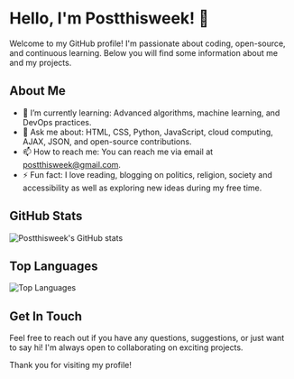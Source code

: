# Hello, I'm Postthisweek! 👋

Welcome to my GitHub profile! I'm passionate about coding, open-source, and continuous learning. Below you will find some information about me and my projects.

## About Me

- 🌱 I’m currently learning: Advanced algorithms, machine learning, and DevOps practices.
- 💬 Ask me about: HTML, CSS, Python, JavaScript, cloud computing, AJAX, JSON, and open-source contributions.
- 📫 How to reach me: You can reach me via email at postthisweek@gmail.com. 
- ⚡ Fun fact: I love reading, blogging on politics, religion, society and accessibility as well as exploring new ideas during my free time.

## GitHub Stats

![Postthisweek's GitHub stats](https://github-readme-stats.vercel.app/api?username=Postthisweek&show_icons=true&theme=radical)

## Top Languages

![Top Languages](https://github-readme-stats.vercel.app/api/top-langs/?username=Postthisweek&layout=compact&theme=radical)

## Get In Touch

Feel free to reach out if you have any questions, suggestions, or just want to say hi! I'm always open to collaborating on exciting projects.

Thank you for visiting my profile!
